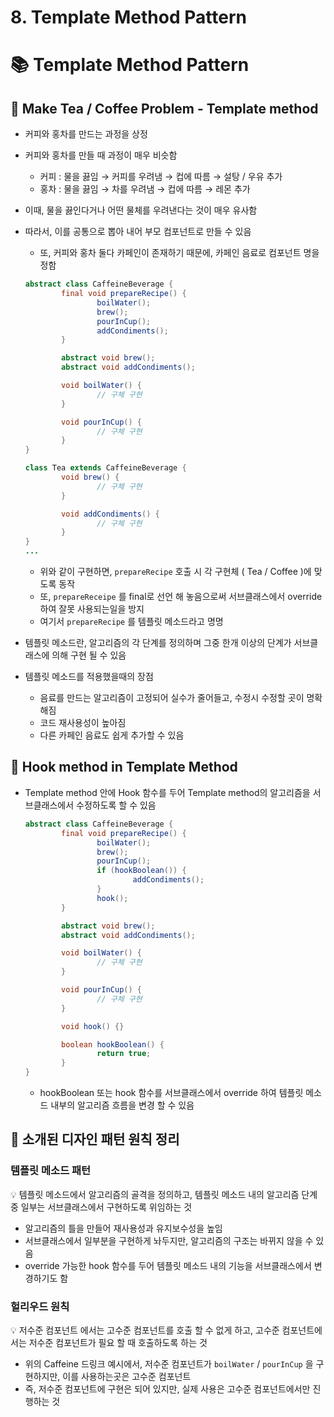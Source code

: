 # 8. Template Method Pattern

# 📚 Template Method Pattern

## 📖 Make Tea / Coffee Problem - Template method

- 커피와 홍차를 만드는 과정을 상정
- 커피와 홍차를 만들 때 과정이 매우 비슷함
    - 커피 : 물을 끓임 → 커피를 우려냄 → 컵에 따름 → 설탕 / 우유 추가
    - 홍차 : 물을 끓임 → 차를 우려냄 → 컵에 따름 → 레몬 추가
- 이때, 물을 끓인다거나 어떤 물체를 우려낸다는 것이 매우 유사함
- 따라서, 이를 공통으로 뽑아 내어 부모 컴포넌트로 만들 수 있음
    - 또, 커피와 홍차 둘다 카페인이 존재하기 때문에, 카페인 음료로 컴포넌트 명을 정함
    
    ```java
    abstract class CaffeineBeverage {
    		final void prepareRecipe() {
    				boilWater();
    				brew();
    				pourInCup();
    				addCondiments();
    		}
    
    		abstract void brew();
    		abstract void addCondiments();
    
    		void boilWater() {
    				// 구체 구현
    		}
    
    		void pourInCup() {
    				// 구체 구현
    		}
    }
    ```
    
    ```java
    class Tea extends CaffeineBeverage {
    		void brew() {
    				// 구체 구현
    		}
    
    		void addCondiments() {
    				// 구체 구현
    		}
    }
    ...
    ```
    
    - 위와 같이 구현하면, `prepareRecipe` 호출 시 각 구현체 ( Tea / Coffee )에 맞도록 동작
    - 또, `prepareReceipe` 를 final로 선언 해 놓음으로써 서브클래스에서 override 하여 잘못 사용되는일을 방지
    - 여기서 `prepareRecipe` 를 템플릿 메소드라고 명명
- 템플릿 메소드란, 알고리즘의 각 단계를 정의하며 그중 한개 이상의 단계가 서브클래스에 의해 구현 될 수 있음
- 템플릿 메소드를 적용했을때의 장점
    - 음료를 만드는 알고리즘이 고정되어 실수가 줄어들고, 수정시 수정할 곳이 명확해짐
    - 코드 재사용성이 높아짐
    - 다른 카페인 음료도 쉽게 추가할 수 있음

## 📖 Hook method in Template Method

- Template method 안에 Hook 함수를 두어 Template method의 알고리즘을 서브클래스에서 수정하도록 할 수 있음
    
    ```java
    abstract class CaffeineBeverage {
    		final void prepareRecipe() {
    				boilWater();
    				brew();
    				pourInCup();
    				if (hookBoolean()) {
    						addCondiments();
    				}
    				hook();
    		}
    
    		abstract void brew();
    		abstract void addCondiments();
    
    		void boilWater() {
    				// 구체 구현
    		}
    
    		void pourInCup() {
    				// 구체 구현
    		}
    
    		void hook() {}
    
    		boolean hookBoolean() {
    				return true;
    		}
    }
    ```
    
    - hookBoolean 또는 hook 함수를 서브클래스에서 override 하여 템플릿 메소드 내부의 알고리즘 흐름을 변경 할 수 있음

## 📖 소개된 디자인 패턴 원칙 정리

### 템플릿 메소드 패턴

<aside>
💡 템플릿 메소드에서 알고리즘의 골격을 정의하고, 템플릿 메소드 내의 알고리즘 단계 중 일부는 서브클래스에서 구현하도록 위임하는 것

</aside>

- 알고리즘의 틀을 만들어 재사용성과 유지보수성을 높임
- 서브클래스에서 일부분을 구현하게 놔두지만, 알고리즘의 구조는 바뀌지 않을 수 있음
- override 가능한 hook 함수를 두어 템플릿 메소드 내의 기능을 서브클래스에서 변경하기도 함

### 헐리우드 원칙

<aside>
💡 저수준 컴포넌트 에서는 고수준 컴포넌트를 호출 할 수 없게 하고, 고수준 컴포넌트에서는 저수준 컴포넌트가 필요 할 때 호출하도록 하는 것

</aside>

- 위의 Caffeine 드링크 예시에서, 저수준 컴포넌트가 `boilWater` / `pourInCup` 을 구현하지만, 이를 사용하는곳은 고수준 컴포넌트
- 즉, 저수준 컴포넌트에 구현은 되어 있지만, 실제 사용은 고수준 컴포넌트에서만 진행하는 것